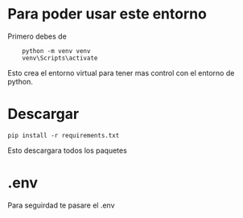 
# Para poder usar este entorno

Primero debes de 

```
    python -m venv venv
    venv\Scripts\activate      
```

Esto crea el entorno virtual para tener mas control con el entorno de python.

# Descargar
```
pip install -r requirements.txt
```
Esto descargara todos los paquetes

# .env
Para seguirdad te pasare el .env 



